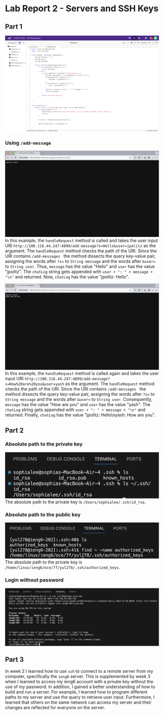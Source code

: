 # Lab Report 2 - Servers and SSH Keys
## Part 1
![Image](chatservercode.png)
### Using ```/add-message```
![Image](chatserver(1).png)
In this example, the ```handleRequest``` method is called and takes the user input URI ```http://100.116.44.247:4899/add-message?s=Hello&user=jpolitz``` as the argument. The ```handleRequest``` method checks the path of the URI. Since the URI contains ```/add-messages ``` the method dissects the query key-value pair, assigning the words after ```?s=``` to ```String message``` and the words after ```&user=``` to ```String user```. Thus, ```message``` has the value "Hello" and ```user``` has the value "jpolitz". The ```chatLog``` string gets appended with ```user + ": " + message + "\n"``` and returned. Now, ```chatLog``` has the value "jpolitz: Hello".

![Image](chatserver(2).png)
In this example, the ```handleRequest``` method is called again and takes the user input URI ```http://100.116.44.247:4899/add-message?s=How%20are%20you&user=yash``` as the argument. The ```handleRequest``` method checks the path of the URI. Since the URI contains ```/add-messages ``` the method dissects the query key-value pair, assigning the words after ```?s=``` to ```String message``` and the words after ```&user=``` to ```String user```. Consequently, ```message``` has the value "How are you" and ```user``` has the value "yash". The ```chatLog``` string gets appended with ```user + ": " + message + "\n"``` and returned. Finally, ```chatLog``` has the value "jpolitz: Hello\nyash: How are you".   

## Part 2
### Absolute path to the private key
![Image](privatekey.png)\
The absolute path to the private key is ```/Users/sophialee/.ssh/id_rsa```.

### Absolute path to the public key
![Image](publickey.png)\
The absolute path to the private key is ```/home/linux/ieng6/oce/7f/yul278/.ssh/authorized_keys```.

### Login without password
![Image](loginwithoutkey.png)

## Part 3
In week 2 I learned how to use ```ssh``` to connect to a remote server from my computer, specifically the ```ieng6``` server. This is supplemented by week 3 when I learned to access my ieng6 account with a private key without the use of my password. In addition, I gained a better understanding of how to build and run a server. For example, I learned how to program different paths to my server and use the query to retrieve user input. Furthermore, I learned that others on the same network can access my server and their changes are reflected for everyone on the server. 







